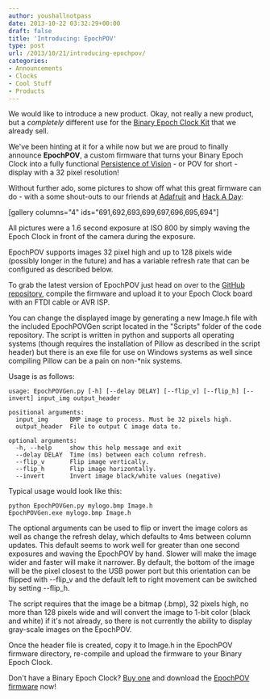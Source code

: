 ```yaml
---
author: youshallnotpass
date: 2013-10-22 03:32:29+00:00
draft: false
title: 'Introducing: EpochPOV'
type: post
url: /2013/10/21/introducing-epochpov/
categories:
- Announcements
- Clocks
- Cool Stuff
- Products
---
```


We would like to introduce a new product. Okay, not really a new product, but a _completely_ different use for the [Binary Epoch Clock Kit](/product/becv1/) that we already sell.

We've been hinting at it for a while now but we are proud to finally announce **EpochPOV**, a custom firmware that turns your Binary Epoch Clock into a fully functional [Persistence of Vision](http://en.wikipedia.org/wiki/Persistence_of_vision) - or POV for short - display with a 32 pixel resolution!

Without further ado, some pictures to show off what this great firmware can do - with a some shout-outs to our friends at [Adafruit](http://adafruit.com) and [Hack A Day](http://hackaday.com):

[gallery columns="4" ids="691,692,693,699,697,696,695,694"]

All pictures were a 1.6 second exposure at ISO 800 by simply waving the Epoch Clock in front of the camera during the exposure.

EpochPOV supports images 32 pixel high and up to 128 pixels wide (possibly longer in the future) and has a variable refresh rate that can be configured as described below.

To grab the latest version of EpochPOV just head on over to the [GitHub repository](https://github.com/ManiacalLabs/EpochPOV), compile the firmware and upload it to your Epoch Clock board with an FTDI cable or AVR ISP.

You can change the displayed image by generating a new Image.h file with the included EpochPOVGen script located in the "Scripts" folder of the code repository. The script is written in python and supports all operating systems (though requires the installation of Pillow as described in the script header) but there is an exe file for use on Windows systems as well since compiling Pillow can be a pain on non-*nix systems.

Usage is as follows:


    
    
    usage: EpochPOVGen.py [-h] [--delay DELAY] [--flip_v] [--flip_h] [--invert] input_img output_header
    
    positional arguments:
      input_img      BMP image to process. Must be 32 pixels high.
      output_header  File to output C image data to.
    
    optional arguments:
      -h, --help     show this help message and exit
      --delay DELAY  Time (ms) between each column refresh.
      --flip_v       Flip image vertically.
      --flip_h       Flip image horizontally.
      --invert       Invert image black/white values (negative)
    



Typical usage would look like this:


    
    
    python EpochPOVGen.py mylogo.bmp Image.h
    EpochPOVGen.exe mylogo.bmp Image.h
    



The optional arguments can be used to flip or invert the image colors as well as change the refresh delay, which defaults to 4ms between column updates. This default seems to work well for greater than one second exposures and waving the EpochPOV by hand. Slower will make the image wider and faster will make it narrower. By default, the bottom of the image will be the pixel closest to the USB power port but this orientation can be flipped with --flip_v and the default left to right movement can be switched by setting --flip_h.

The script requires that the image be a bitmap (.bmp), 32 pixels high, no more than 128 pixels wide and will convert the image to 1-bit color (black and white) if it's not already, so there is not currently the ability to display gray-scale images on the EpochPOV.

Once the header file is created, copy it to Image.h in the EpochPOV firmware directory, re-compile and upload the firmware to your Binary Epoch Clock.

Don't have a Binary Epoch Clock? [Buy one](/product/becv1/) and download the [EpochPOV firmware](https://github.com/ManiacalLabs/EpochPOV) now!

